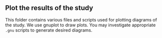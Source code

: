 ## Plot the results of the study
This folder contains various files and scripts used for plotting diagrams of the study. We use gnuplot to draw plots. You may investigate appropriate `.gnu` scripts to generate desired diagrams.